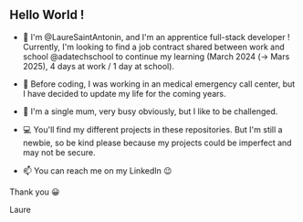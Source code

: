 ## Hello World !

- 👋 I'm @LaureSaintAntonin, and I'm an apprentice full-stack developer ! Currently,
I'm looking to find a job contract shared between work and school @adatechschool to
continue my learning (March 2024 (-> Mars 2025), 4 days at work / 1 day at school).

- 👀 Before coding, I was working in an medical emergency call center,
but I have decided to update my life for the coming years.

- 💞️ I'm a single mum, very busy obviously, but I like to be challenged.

- 💻 You'll find my different projects in these repositories. But I'm still a
newbie, so be kind please because my projects could be
imperfect and may not be secure. 

- 📫 You can reach me on my LinkedIn 😉
        

Thank you 😀

Laure
